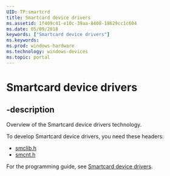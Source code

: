 ```yaml
---
UID: TP:smartcrd
title: Smartcard device drivers
ms.assetid: 1f409c41-e10c-39aa-8408-18629cc1c604
ms.date: 05/09/2018
keywords: ["Smartcard device drivers"]
ms.keywords: 
ms.prod: windows-hardware
ms.technology: windows-devices
ms.topic: portal
---
```


# Smartcard device drivers

## -description

Overview of the Smartcard device drivers technology.

To develop Smartcard device drivers, you need these headers:

 * [smclib.h](../smclib/index.md)
 * [smcnt.h](../smcnt/index.md)

For the programming guide, see [Smartcard device drivers](/windows-hardware/drivers/smartcard).

